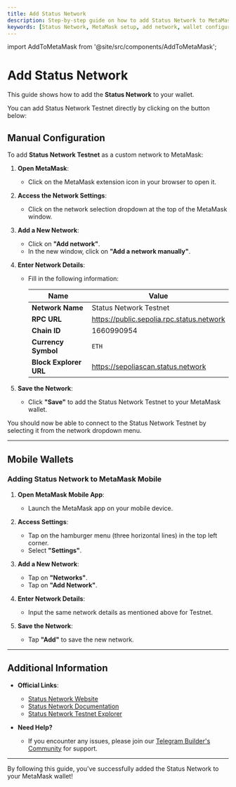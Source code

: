 ```yaml
---
title: Add Status Network
description: Step-by-step guide on how to add Status Network to MetaMask and other wallets. Learn how to configure network settings for both desktop and mobile wallets.
keywords: [Status Network, MetaMask setup, add network, wallet configuration, RPC settings, Chain ID, blockchain network setup]
---
```


import AddToMetaMask from '@site/src/components/AddToMetaMask';

# Add Status Network

This guide shows how to add the **Status Network** to your wallet.

You can add Status Network Testnet directly by clicking on the button below:

<AddToMetaMask />


## Manual Configuration

To add **Status Network Testnet** as a custom network to MetaMask:

1. **Open MetaMask**:

   - Click on the MetaMask extension icon in your browser to open it.

2. **Access the Network Settings**:

   - Click on the network selection dropdown at the top of the MetaMask window.

3. **Add a New Network**:

   - Click on **"Add network"**.
   - In the new window, click on **"Add a network manually"**.

4. **Enter Network Details**:

   - Fill in the following information:

     | Name             | Value                                    |
     |------------------|------------------------------------------|
     | **Network Name** | Status Network Testnet                   |
     | **RPC URL**      | https://public.sepolia.rpc.status.network |
     | **Chain ID**     | 1660990954                               |
     | **Currency Symbol** | `ETH`                                 |
     | **Block Explorer URL** | https://sepoliascan.status.network |

5. **Save the Network**:

   - Click **"Save"** to add the Status Network Testnet to your MetaMask wallet.

You should now be able to connect to the Status Network Testnet by selecting it from the network dropdown menu.

---

## Mobile Wallets

### Adding Status Network to MetaMask Mobile

1. **Open MetaMask Mobile App**:

   - Launch the MetaMask app on your mobile device.

2. **Access Settings**:

   - Tap on the hamburger menu (three horizontal lines) in the top left corner.
   - Select **"Settings"**.

3. **Add a New Network**:

   - Tap on **"Networks"**.
   - Tap on **"Add Network"**.

4. **Enter Network Details**:

   - Input the same network details as mentioned above for Testnet.

5. **Save the Network**:

   - Tap **"Add"** to save the new network.

---

## Additional Information

- **Official Links**:

  - [Status Network Website](https://status.network/)
  - [Status Network Documentation](https://docs.status.network/)
  - [Status Network Testnet Explorer](https://sepoliascan.status.network)

- **Need Help?**

  - If you encounter any issues, please join our [Telegram Builder's Community](https://t.me/statusl2) for support.

---

By following this guide, you've successfully added the Status Network to your MetaMask wallet!